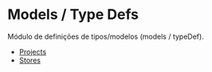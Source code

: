 # Models / Type Defs
Módulo de definições de tipos/modelos (models / typeDef).

- [Projects](Projects.typeDef.js)
- [Stores](Stores.typeDef.js)